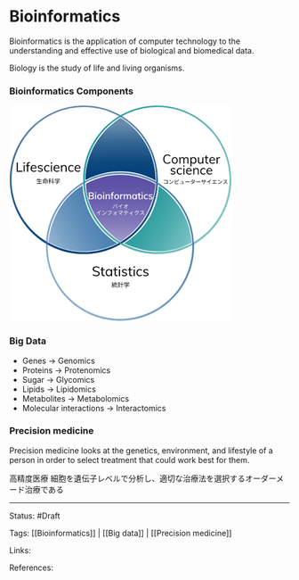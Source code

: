 # Bioinformatics 
Bioinformatics is the application of computer technology to the understanding and effective use of biological and biomedical data.

Biology is the study of life and living organisms.

### Bioinformatics Components


![image|400](../attachments/20220818080615.png)


### Big Data
- Genes ->  Genomics
- Proteins -> Protenomics
- Sugar -> Glycomics
- Lipids -> Lipidomics
- Metabolites -> Metabolomics
- Molecular interactions -> Interactomics

### Precision medicine
Precision medicine looks at the genetics, environment, and lifestyle of a person in order to select treatment that could work best for them.

高精度医療 
細胞を遺伝子レベルで分析し、適切な治療法を選択するオーダーメード治療である


---

Status: #Draft

Tags:
[[Bioinformatics]] | [[Big data]] | [[Precision medicine]]

Links:

References:




